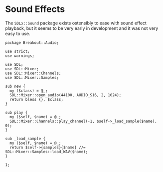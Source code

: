 # Sound Effects

The `SDLx::Sound` package exists ostensibly to ease with sound effect
playback, but it seems to be very early in development and it was not
very easy to use.

    package Breakout::Audio;

    use strict;
    use warnings;

    use SDL;
    use SDL::Mixer;
    use SDL::Mixer::Channels;
    use SDL::Mixer::Samples;

    sub new {
      my ($class) = @_;
      SDL::Mixer::open_audio(44100, AUDIO_S16, 2, 1024);
      return bless {}, $class;
    }

    sub play {
      my ($self, $name) = @_;
      SDL::Mixer::Channels::play_channel(-1, $self->_load_sample($name), 0);
    }

    sub _load_sample {
      my ($self, $name) = @_;
      return $self->{samples}{$name} //= SDL::Mixer::Samples::load_WAV($name);
    }

    1;
